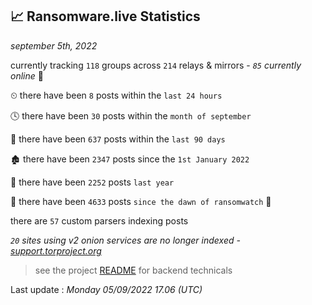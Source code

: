
## 📈 Ransomware.live Statistics
_september 5th, 2022_

currently tracking `118` groups across `214` relays & mirrors - _`85` currently online_ 📡

⏲ there have been `8` posts within the `last 24 hours`

🕓 there have been `30` posts within the `month of september`

📅 there have been `637` posts within the `last 90 days`

🏚 there have been `2347` posts since the `1st January 2022`

🚀 there have been `2252` posts `last year`

🦕 there have been `4633` posts `since the dawn of ransomwatch` 🐣

there are `57` custom parsers indexing posts

_`20` sites using v2 onion services are no longer indexed - [support.torproject.org](https://support.torproject.org/onionservices/v2-deprecation/)_

> see the project [README](https://github.com/jmousqueton/ransomwatch#readme) for backend technicals



Last update : _Monday 05/09/2022 17.06 (UTC)_

